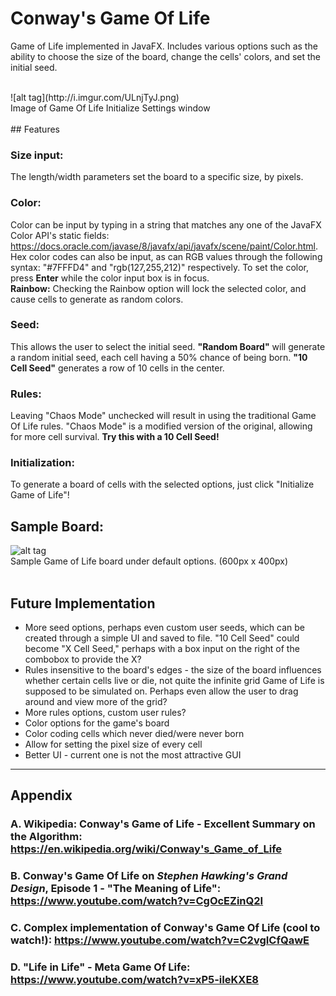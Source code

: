 # Conway's Game Of Life
Game of Life implemented in JavaFX. Includes various options such as the ability to choose the size of the board, change the cells' colors, and set the initial seed.

<br>
![alt tag](http://i.imgur.com/ULnjTyJ.png)<br>
Image of Game Of Life Initialize Settings window
<br>
<br>
## Features

### Size input: 
The length/width parameters set the board to a specific size, by pixels.

### Color:
Color can be input by typing in a string that matches any one of the JavaFX Color API's static fields: https://docs.oracle.com/javase/8/javafx/api/javafx/scene/paint/Color.html. Hex color codes can also be input, as can RGB values through the following syntax: "#7FFFD4" and "rgb(127,255,212)" respectively. 
To set the color, press <b>Enter</b> while the color input box is in focus.
<br><b>Rainbow:</b> Checking the Rainbow option will lock the selected color, and cause cells to generate as random colors.

### Seed:
This allows the user to select the initial seed. <b>"Random Board"</b> will generate a random initial seed, each cell having a 50% chance of being born. <b>"10 Cell Seed"</b> generates a row of 10 cells in the center.

### Rules:
Leaving "Chaos Mode" unchecked will result in using the traditional Game Of Life rules. "Chaos Mode" is a modified version of the original, allowing for more cell survival. <b>Try this with a 10 Cell Seed!</b>

### Initialization: 
To generate a board of cells with the selected options, just click "Initialize Game of Life"!
<br>

## Sample Board: 
![alt tag](http://i.imgur.com/xW0ZF5J.png)<br>
Sample Game of Life board under default options. (600px x 400px)
<br>
<br>
## Future Implementation
* More seed options, perhaps even custom user seeds, which can be created through a simple UI and saved to file. "10 Cell Seed" could become "X Cell Seed," perhaps with a box input on the right of the combobox to provide the X?
* Rules insensitive to the board's edges - the size of the board influences whether certain cells live or die, not quite the infinite grid Game of Life is supposed to be simulated on. Perhaps even allow the user to drag around and view more of the grid?
* More rules options, custom user rules?
* Color options for the game's board
* Color coding cells which never died/were never born
* Allow for setting the pixel size of every cell
* Better UI - current one is not the most attractive GUI

-----------------------------------------------------------------------------------------

## Appendix

### A. Wikipedia: Conway's Game of Life - Excellent Summary on the Algorithm: https://en.wikipedia.org/wiki/Conway's_Game_of_Life

### B. Conway's Game Of Life on <i>Stephen Hawking's Grand Design</i>, Episode 1 - "The Meaning of Life": https://www.youtube.com/watch?v=CgOcEZinQ2I

### C. Complex implementation of Conway's Game Of Life (cool to watch!): https://www.youtube.com/watch?v=C2vgICfQawE

### D. "Life in Life" - Meta Game Of Life: https://www.youtube.com/watch?v=xP5-iIeKXE8

